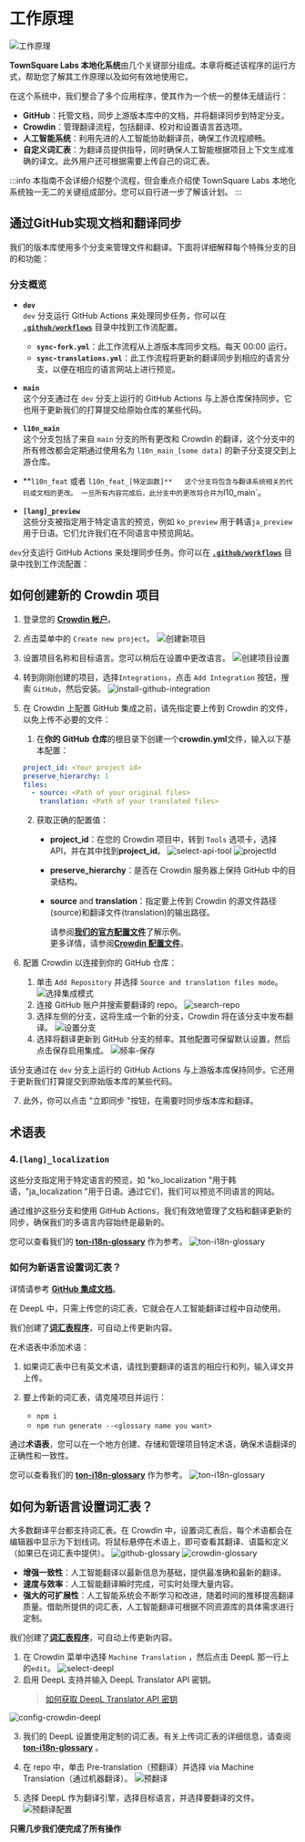 # 工作原理

![工作原理](/img/localizationProgramGuideline/localization-program.png)

**TownSquare Labs 本地化系统**由几个关键部分组成。本章将概述该程序的运行方式，帮助您了解其工作原理以及如何有效地使用它。

在这个系统中，我们整合了多个应用程序，使其作为一个统一的整体无缝运行：

- **GitHub**：托管文档，同步上游版本库中的文档，并将翻译同步到特定分支。
- **Crowdin**：管理翻译流程，包括翻译、校对和设置语言首选项。
- **人工智能系统**：利用先进的人工智能协助翻译员，确保工作流程顺畅。
- **自定义词汇表**：为翻译员提供指导，同时确保人工智能根据项目上下文生成准确的译文。此外用户还可根据需要上传自己的词汇表。

:::info
本指南不会详细介绍整个流程，但会重点介绍使 TownSquare Labs 本地化系统独一无二的关键组成部分。您可以自行进一步了解该计划。
:::

## 通过GitHub实现文档和翻译同步

我们的版本库使用多个分支来管理文件和翻译。下面将详细解释每个特殊分支的目的和功能：

### 分支概览

- **`dev`**\
  `dev` 分支运行 GitHub Actions 来处理同步任务，你可以在 [**`.github/workflows`**](https://github.com/TownSquareXYZ/ton-docs/tree/dev/.github/workflows) 目录中找到工作流配置。

  - **`sync-fork.yml`**：此工作流程从上游版本库同步文档。每天 00:00 运行。
  - **`sync-translations.yml`**：此工作流程将更新的翻译同步到相应的语言分支，以便在相应的语言网站上进行预览。

- **`main`**\
  这个分支通过在 `dev` 分支上运行的 GitHub Actions 与上游仓库保持同步。它也用于更新我们的打算提交给原始仓库的某些代码。

- **`l10n_main`**\
  这个分支包括了来自 `main` 分支的所有更改和 Crowdin 的翻译，这个分支中的所有修改都会定期通过使用名为 `l10n_main_[some data]` 的新子分支提交到上游仓库。

- \*\*`l10n_feat` 或者 `l10n_feat_[特定函数]**  
  这个分支将包含与翻译系统相关的代码或文档的更改。 一旦所有内容完成后，此分支中的更改将合并为`l10_main\`。

- **`[lang]_preview`**\
  这些分支被指定用于特定语言的预览，例如 `ko_preview` 用于韩语`ja_preview` 用于日语。它们允许我们在不同语言中预览网站。

`dev`分支运行 GitHub Actions 来处理同步任务。你可以在 [**`.github/workflows`**](https://github.com/TownSquareXYZ/ton-docs/tree/dev/.github/workflows) 目录中找到工作流配置：

## 如何创建新的 Crowdin 项目

1. 登录您的 [**Crowdin 帐户**](https://accounts.crowdin.com/login)。

2. 点击菜单中的 `Create new project`。
   ![创建新项目](/img/localizationProgramGuideline/howItWorked/create-new-project.png)

3. 设置项目名称和目标语言。您可以稍后在设置中更改语言。
   ![创建项目设置](/img/localizationProgramGuideline/howItWorked/create-project-setting.png)

4. 转到刚刚创建的项目，选择`Integrations`，点击 `Add Integration` 按钮，搜索 `GitHub`，然后安装。
   ![install-github-integration](/img/localizationProgramGuideline/howItWorked/install-github-integration.png)

5. 在 Crowdin 上配置 GitHub 集成之前，请先指定要上传到 Crowdin 的文件，以免上传不必要的文件：

   1. 在**你的 GitHub 仓库**的根目录下创建一个**crowdin.yml**文件，输入以下基本配置：

   ```yml
   project_id: <Your project id>
   preserve_hierarchy: 1
   files:
     - source: <Path of your original files>
       translation: <Path of your translated files>
   ```

   2. 获取正确的配置值：
      - **project_id**：在您的 Crowdin 项目中，转到 `Tools` 选项卡，选择 API，并在其中找到**project_id**。
        ![select-api-tool](/img/localizationProgramGuideline/howItWorked/select-api-tool.png)
        ![projectId](/img/localizationProgramGuideline/howItWorked/projectId.png)
      - **preserve_hierarchy**：是否在 Crowdin 服务器上保持 GitHub 中的目录结构。
      - **source** and **translation**：指定要上传到 Crowdin 的源文件路径(source)和翻译文件(translation)的输出路径。

        请参阅[**我们的官方配置文件**](https://github.com/TownSquareXYZ/ton-docs/blob/localization/crowdin.yml)了解示例。\
        更多详情，请参阅[**Crowdin 配置文件**](https://developer.crowdin.com/configuration-file/)。

6. 配置 Crowdin 以连接到你的 GitHub 仓库：
   1. 单击 `Add Repository` 并选择 `Source and translation files mode`。
      ![选择集成模式](/img/localizationProgramGuideline/howItWorked/select-integration-mode.png)
   2. 连接 GitHub 账户并搜索要翻译的 repo。
      ![search-repo](/img/localizationProgramGuideline/howItWorked/search-repo.png)
   3. 选择左侧的分支，这将生成一个新的分支，Crowdin 将在该分支中发布翻译。
      ![设置分支](/img/localizationProgramGuideline/howItWorked/setting-branch.png)
   4. 选择将翻译更新到 GitHub 分支的频率。其他配置可保留默认设置，然后点击保存启用集成。
      ![频率-保存](/img/localizationProgramGuideline/howItWorked/frequency-save.png)

该分支通过在 `dev` 分支上运行的 GitHub Actions 与上游版本库保持同步。它还用于更新我们打算提交到原始版本库的某些代码。

7. 此外，你可以点击 "立即同步 "按钮，在需要时同步版本库和翻译。

## 术语表

### 4.`[lang]_localization`

这些分支指定用于特定语言的预览，如 "ko_localization "用于韩语，"ja_localization "用于日语。通过它们，我们可以预览不同语言的网站。

通过维护这些分支和使用 GitHub Actions，我们有效地管理了文档和翻译更新的同步，确保我们的多语言内容始终是最新的。

您可以查看我们的 [**ton-i18n-glossary**](https://github.com/TownSquareXYZ/ton-i18n-glossary) 作为参考。
![ton-i18n-glossary](/img/localizationProgramGuideline/howItWorked/ton-i18n-glossary.png)

### 如何为新语言设置词汇表？

详情请参考 [**GitHub 集成文档**](https://support.crowdin.com/github-integration/)。

在 DeepL 中，只需上传您的词汇表，它就会在人工智能翻译过程中自动使用。

我们创建了[**词汇表程序**](https://github.com/TownSquareXYZ/ton-i18n-glossary)，可自动上传更新内容。

在术语表中添加术语：

1. 如果词汇表中已有英文术语，请找到要翻译的语言的相应行和列，输入译文并上传。
2. 要上传新的词汇表，请克隆项目并运行：

   - `npm i`
   - `npm run generate --<glossary name you want>`

通过**术语表**，您可以在一个地方创建、存储和管理项目特定术语，确保术语翻译的正确性和一致性。

您可以查看我们的 [**ton-i18n-glossary**](https://github.com/TownSquareXYZ/ton-i18n-glossary) 作为参考。
![ton-i18n-glossary](/img/localizationProgramGuideline/howItWorked/ton-i18n-glossary.png)

## 如何为新语言设置词汇表？

大多数翻译平台都支持词汇表。在 Crowdin 中，设置词汇表后，每个术语都会在编辑器中显示为下划线词。将鼠标悬停在术语上，即可查看其翻译、语篇和定义（如果已在词汇表中提供）。
![github-glossary](/img/localizationProgramGuideline/howItWorked/github-glossary.png)
![crowdin-glossary](/img/localizationProgramGuideline/howItWorked/crowdin-glossary.png)

- **增强一致性**：人工智能翻译以最新信息为基础，提供最准确和最新的翻译。
- **速度与效率**：人工智能翻译瞬时完成，可实时处理大量内容。
- **强大的可扩展性**：人工智能系统会不断学习和改进，随着时间的推移提高翻译质量。借助所提供的词汇表，人工智能翻译可根据不同资源库的具体需求进行定制。

我们创建了[**词汇表程序**](https://github.com/TownSquareXYZ/ton-i18n-glossary)，可自动上传更新内容。

1. 在 Crowdin 菜单中选择 `Machine Translation` ，然后点击 DeepL 那一行上的`edit`。
   ![select-deepl](/img/localizationProgramGuideline/howItWorked/select-deepl.png)
2. 启用 DeepL 支持并输入 DeepL Translator API 密钥。
   > [如何获取 DeepL Translator API 密钥](https://www.deepl.com/pro-api?cta=header-pro-api)

![config-crowdin-deepl](/img/localizationProgramGuideline/howItWorked/config-crowdin-deepl.png)

3. 我们的 DeepL 设置使用定制的词汇表。有关上传词汇表的详细信息，请查阅 [**ton-i18n-glossary**](https://github.com/TownSquareXYZ/ton-i18n-glossary) 。

4. 在 repo 中，单击 Pre-translation（预翻译）并选择 via Machine Translation（通过机器翻译）。
   ![预翻译](/img/localizationProgramGuideline/howItWorked/pre-translation.png)

5. 选择 DeepL 作为翻译引擎，选择目标语言，并选择要翻译的文件。
   ![预翻译配置](/img/localizationProgramGuideline/howItWorked/pre-translate-config.png)

**只需几步我们便完成了所有操作**
